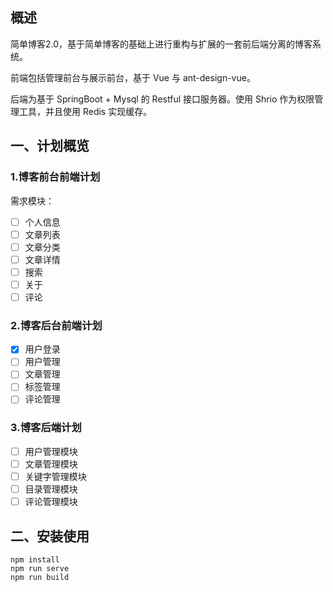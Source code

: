## 概述

简单博客2.0，基于简单博客的基础上进行重构与扩展的一套前后端分离的博客系统。

前端包括管理前台与展示前台，基于 Vue 与 ant-design-vue。

后端为基于 SpringBoot + Mysql  的 Restful 接口服务器。使用 Shrio 作为权限管理工具，并且使用 Redis 实现缓存。

## 一、计划概览

### 1.博客前台前端计划

需求模块：

- [ ] 个人信息
- [ ] 文章列表
- [ ] 文章分类
- [ ] 文章详情
- [ ] 搜索
- [ ] 关于
- [ ] 评论

### 2.博客后台前端计划

- [x] 用户登录
- [ ] 用户管理
- [ ] 文章管理
- [ ] 标签管理
- [ ] 评论管理

### 3.博客后端计划

- [ ] 用户管理模块
- [ ] 文章管理模块
- [ ] 关键字管理模块
- [ ] 目录管理模块
- [ ] 评论管理模块

## 二、安装使用

~~~
npm install
npm run serve
npm run build
~~~

